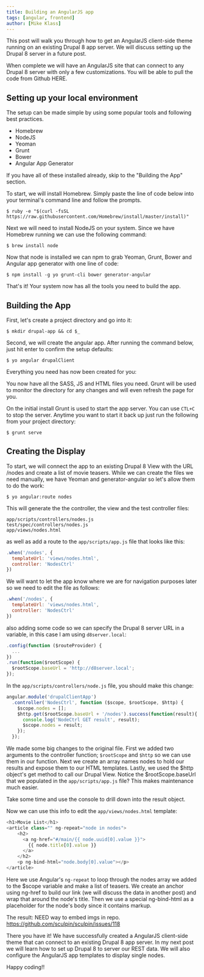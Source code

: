 ```yaml
---
title: Building an AngularJS app
tags: [angular, frontend]
author: [Mike Klass]
---
```


This post will walk you through how to get an AngularJS client-side theme running on an existing Drupal 8 app server. We will discuss setting up the Drupal 8 server in a future post.

When complete we will have an AngularJS site that can connect to any Drupal 8 server with only a few customizations. You will be able to pull the code from Github HERE.

## Setting up your local environment
The setup can be made simple by using some popular tools and following best practices.
- Homebrew
- NodeJS
- Yeoman
- Grunt
- Bower
- Angular App Generator

If you have all of these installed already, skip to the "Building the App" section.

To start, we will install Homebrew. Simply paste the line of code below into your terminal's command line and follow the prompts.

	$ ruby -e "$(curl -fsSL https://raw.githubusercontent.com/Homebrew/install/master/install)"


Next we will need to install NodeJS on your system. Since we have Homebrew running we can use the following command:

	$ brew install node

Now that node is installed we can npm to grab Yeoman, Grunt, Bower and Angular app generator with one line of code:

	$ npm install -g yo grunt-cli bower generator-angular

That's it! Your system now has all the tools you need to build the app.

## Building the App

First, let's create a project directory and go into it:

	$ mkdir drupal-app && cd $_

Second, we will create the angular app. After running the command below, just hit enter to confirm the setup defaults:

	$ yo angular drupalClient

Everything you need has now been created for you:

You now have all the SASS, JS and HTML files you need. Grunt will be used to monitor the directory for any changes and will even refresh the page for you.

On the initial install Grunt is used to start the app server. You can use `CTL+C` to stop the server. Anytime you want to start it back up just run the following from your project directory:

	$ grunt serve

## Creating the Display
To start, we will connect the app to an existing Drupal 8 View with the URL /nodes and create a list of movie teasers. While we can create the files we need manually, we have Yeoman and generator-angular so let's allow them to do the work:

	$ yo angular:route nodes

This will generate the the controller, the view and the test controller files:

	app/scripts/controllers/nodes.js
	test/spec/controllers/nodes.js
	app/views/nodes.html

as well as add a route to the `app/scripts/app.js` file that looks like this:

~~~javascript
.when('/nodes', {
  templateUrl: 'views/nodes.html',
  controller: 'NodesCtrl'
})
~~~

We will want to let the app know where we are for navigation purposes later so we need to edit the file as follows:
~~~javascript
.when('/nodes', {
  templateUrl: 'views/nodes.html',
  controller: 'NodesCtrl'
})
~~~
also adding some code so we can specify the Drupal 8 server URL in a variable, in this case I am using `d8server.local`:

~~~javascript
.config(function ($routeProvider) {
  ...
})
.run(function($rootScope) {
  $rootScope.baseUrl = 'http://d8server.local';
});
~~~

In the `app/scripts/controllers/node.js` file, you should make this change:

~~~javascript
angular.module('drupalClientApp')
  .controller('NodesCtrl', function ($scope, $rootScope, $http) {
    $scope.nodes = [];
    $http.get($rootScope.baseUrl + '/nodes').success(function(result){
      console.log('NodeCtrl GET result', result);
      $scope.nodes = result;
    });
  });
~~~

We made some big changes to the original file. First we added two arguments to the controller function; `$rootScope` and `$http` so we can use them in our function. Next we create an array names nodes to hold our results and expose them to our HTML templates. Lastly, we used the $http object's get method to call our Drupal View. Notice the $rootScope.baseUrl that we populated in the `app/scripts/app.js` file? This makes maintenance much easier. 

Take some time and use the console to drill down into the result object. 

Now we can use this info to edit the `app/views/nodes.html` template:

~~~javascript
<h1>Movie List</h1>
<article class="" ng-repeat="node in nodes">
    <h2>
      <a ng-href="#/main/{{ node.uuid[0].value }}">
        {{ node.title[0].value }}
      </a>
    </h2>
    <p ng-bind-html="node.body[0].value"></p>
</article>
~~~

Here we use Angular's `ng-repeat` to loop through the nodes array we added to the $scope variable and make a list of teasers.
We create an anchor using ng-href to build our link (we will discuss the data in another post) and wrap that around the node's title. Then we use a special ng-bind-html as a placeholder for the node's body since it contains markup.

The result:
NEED way to embed imgs in repo. 
https://github.com/sculpin/sculpin/issues/118

There you have it! We have successfully created a AngularJS client-side theme that can connect to an existing Drupal 8 app server.
In my next post we will learn how to set up Drupal 8 to server our REST data. We will also configure the AngularJS app templates to display single nodes.

Happy coding!!
